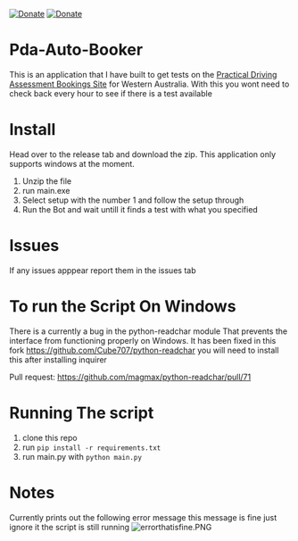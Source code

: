 [![Donate](https://img.shields.io/badge/Donate-PayPal-green.svg)](https://www.paypal.com/donate/?business=UNHBAGR6LARES&no_recurring=0&currency_code=AUD)
[![Donate](https://img.shields.io/badge/Donate-Buy%20Me%20A%20Coffee-yellow)](https://www.buymeacoffee.com/ExperimentalNet)


# Pda-Auto-Booker
This is an application that I have built to get tests on the [Practical Driving Assessment Bookings Site](https://online.transport.wa.gov.au/pdabooking/manage/?1) for Western Australia. With this you wont need to check back every hour to see if there is a test available

# Install
Head over to the release tab and download the zip. This application only supports windows at the moment. <br>
1. Unzip the file
2. run main.exe
3. Select setup with the number 1 and follow the setup through
4. Run the Bot and wait untill it finds a test with what you specified

# Issues
If any issues apppear report them in the issues tab

# To run the Script On Windows
There is a currently a bug in the python-readchar module That prevents the interface from functioning properly on Windows. It has been fixed in this fork https://github.com/Cube707/python-readchar you will need to install this after installing inquirer

Pull request: https://github.com/magmax/python-readchar/pull/71

# Running The script
1. clone this repo
2. run `pip install -r requirements.txt`
3. run main.py with `python main.py` 

# Notes
Currently prints out the following error message this message is fine just ignore it the script is still running
![errorthatisfine.PNG](http://url/to/img.png)